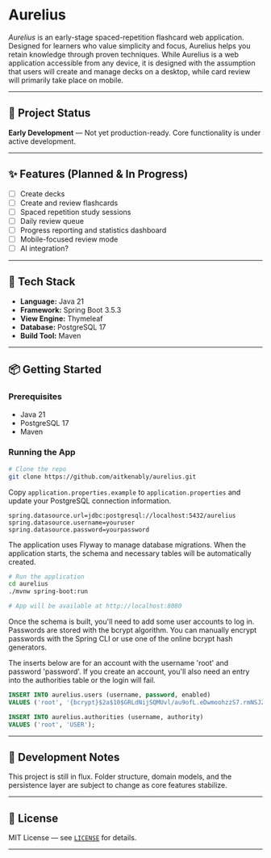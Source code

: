 # Aurelius

_Aurelius_ is an early-stage spaced-repetition flashcard web application. Designed for learners who 
value simplicity and focus, Aurelius helps you retain knowledge through proven techniques. While Aurelius 
is a web application accessible from any device, it is designed with the assumption that users will create 
and manage decks on a desktop, while card review will primarily take place on mobile.

---

## 🚧 Project Status

**Early Development** — Not yet production-ready. Core functionality is under active development.

---

## ✨ Features (Planned & In Progress)

- [ ] Create decks
- [ ] Create and review flashcards
- [ ] Spaced repetition study sessions
- [ ] Daily review queue
- [ ] Progress reporting and statistics dashboard
- [ ] Mobile-focused review mode
- [ ] AI integration?

---

## 🔧 Tech Stack

- **Language:** Java 21
- **Framework:** Spring Boot 3.5.3
- **View Engine:** Thymeleaf 
- **Database:** PostgreSQL 17
- **Build Tool:** Maven

---

## 📦 Getting Started

### Prerequisites

- Java 21
- PostgreSQL 17
- Maven

### Running the App

```bash
# Clone the repo
git clone https://github.com/aitkenably/aurelius.git
```
Copy `application.properties.example` to `application.properties` and update your PostgreSQL 
connection information.

```properties
spring.datasource.url=jdbc:postgresql://localhost:5432/aurelius
spring.datasource.username=youruser
spring.datasource.password=yourpassword
```

The application uses Flyway to manage database migrations. When the application starts, the schema and 
necessary tables will be automatically created. 

```bash
# Run the application
cd aurelius
./mvnw spring-boot:run

# App will be available at http://localhost:8080
```
Once the schema is built, you'll need to add some user accounts to log in. Passwords are stored with the 
bcrypt algorithm. You can manually encrypt passwords with the Spring CLI or use one of the online bcrypt 
hash generators. 

The inserts below are for an account with the username 'root' and password 'password'. If you create an 
account, you'll also need an entry into the authorities table or the login will fail. 

```sql
INSERT INTO aurelius.users (username, password, enabled) 
VALUES ('root', '{bcrypt}$2a$10$GRLdNijSQMUvl/au9ofL.eDwmoohzzS7.rmNSJZ.0FxO/BTk76klW', true);

INSERT INTO aurelius.authorities (username, authority) 
VALUES ('root', 'USER');
```

---

## 🧪 Development Notes

This project is still in flux. Folder structure, domain models, and the persistence layer are subject to change as core features stabilize.

---

## 📜 License

MIT License — see [`LICENSE`](LICENSE) for details.

---
